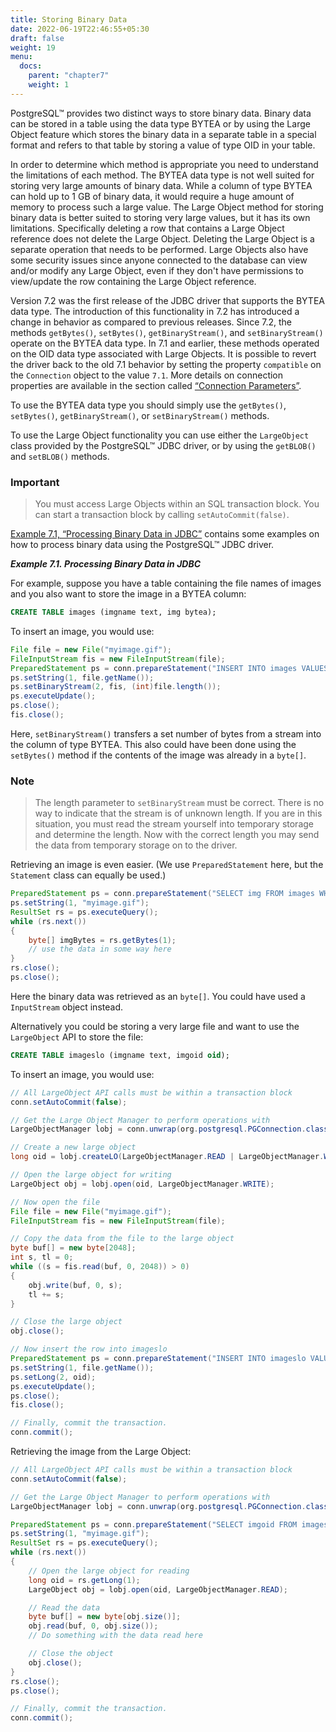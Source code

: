 ```yaml
---
title: Storing Binary Data
date: 2022-06-19T22:46:55+05:30
draft: false
weight: 19
menu:
  docs:
    parent: "chapter7"
    weight: 1
---
```


PostgreSQL™ provides two distinct ways to store binary data.  Binary data can be
stored in a table using the data type BYTEA or by using the Large Object feature
which stores the binary data in a separate table in a special format and refers
to that table by storing a value of type OID in your table.

In order to determine which method is appropriate you need to understand the
limitations of each method. The BYTEA data type is not well suited for storing
very large amounts of binary data. While a column of type BYTEA can hold up to
1 GB of binary data, it would require a huge amount of memory to process such a
large value. The Large Object method for storing binary data is better suited to
storing very large values, but it has its own limitations.  Specifically deleting
a row that contains a Large Object reference does not delete the Large Object.
Deleting the Large Object is a separate operation that needs to be performed.
Large Objects also have some security issues since anyone connected to the
database can view and/or modify any Large Object, even if they don't have
permissions to view/update the row containing the Large Object reference.

Version 7.2 was the first release of the JDBC driver that supports the BYTEA
data type. The introduction of this functionality in 7.2 has introduced a change
in behavior as compared to previous releases. Since 7.2, the methods `getBytes()`,
`setBytes()`, `getBinaryStream()`, and `setBinaryStream()` operate on the BYTEA
data type. In 7.1 and earlier, these methods operated on the OID data type
associated with Large Objects. It is possible to revert the driver back to the
old 7.1 behavior by setting the property `compatible` on the `Connection` object
to the value `7.1`. More details on connection properties are available in the
section called [“Connection Parameters”](connect.html#connection-parameters).

To use the BYTEA data type you should simply use the `getBytes()`, `setBytes()`,
`getBinaryStream()`, or `setBinaryStream()` methods.

To use the Large Object functionality you can use either the `LargeObject` class
provided by the PostgreSQL™ JDBC driver, or by using the `getBLOB()` and `setBLOB()`
methods.

### Important

> You must access Large Objects within an SQL transaction block.  You can start a
transaction block by calling `setAutoCommit(false)`.

[Example 7.1, “Processing Binary Data in JDBC”](binary-data.html#binary-data-example)
contains some examples on how to process binary data using the PostgreSQL™ JDBC
driver.

***Example 7.1. Processing Binary Data in JDBC***

For example, suppose you have a table containing the file names of images and you
also want to store the image in a BYTEA column:

```sql
CREATE TABLE images (imgname text, img bytea);
```

To insert an image, you would use:

```java
File file = new File("myimage.gif");
FileInputStream fis = new FileInputStream(file);
PreparedStatement ps = conn.prepareStatement("INSERT INTO images VALUES (?, ?)");
ps.setString(1, file.getName());
ps.setBinaryStream(2, fis, (int)file.length());
ps.executeUpdate();
ps.close();
fis.close();
```

Here, `setBinaryStream()` transfers a set number of bytes from a stream into the
column of type BYTEA. This also could have been done using the `setBytes()` method
if the contents of the image was already in a `byte[]`.

### Note

> The length parameter to `setBinaryStream` must be correct. There is no way to
indicate that the stream is of unknown length. If you are in this situation, you
must read the stream yourself into temporary storage and determine the length.
Now with the correct length you may send the data from temporary storage on to
the driver.

Retrieving an image is even easier. (We use `PreparedStatement` here, but the
`Statement` class can equally be used.)

```java
PreparedStatement ps = conn.prepareStatement("SELECT img FROM images WHERE imgname = ?");
ps.setString(1, "myimage.gif");
ResultSet rs = ps.executeQuery();
while (rs.next())
{
    byte[] imgBytes = rs.getBytes(1);
    // use the data in some way here
}
rs.close();
ps.close();
```

Here the binary data was retrieved as an `byte[]`.  You could have used a
`InputStream` object instead.

Alternatively you could be storing a very large file and want to use the
`LargeObject` API to store the file:

```sql
CREATE TABLE imageslo (imgname text, imgoid oid);
```

To insert an image, you would use:

```java
// All LargeObject API calls must be within a transaction block
conn.setAutoCommit(false);

// Get the Large Object Manager to perform operations with
LargeObjectManager lobj = conn.unwrap(org.postgresql.PGConnection.class).getLargeObjectAPI();

// Create a new large object
long oid = lobj.createLO(LargeObjectManager.READ | LargeObjectManager.WRITE);

// Open the large object for writing
LargeObject obj = lobj.open(oid, LargeObjectManager.WRITE);

// Now open the file
File file = new File("myimage.gif");
FileInputStream fis = new FileInputStream(file);

// Copy the data from the file to the large object
byte buf[] = new byte[2048];
int s, tl = 0;
while ((s = fis.read(buf, 0, 2048)) > 0)
{
    obj.write(buf, 0, s);
    tl += s;
}

// Close the large object
obj.close();

// Now insert the row into imageslo
PreparedStatement ps = conn.prepareStatement("INSERT INTO imageslo VALUES (?, ?)");
ps.setString(1, file.getName());
ps.setLong(2, oid);
ps.executeUpdate();
ps.close();
fis.close();

// Finally, commit the transaction.
conn.commit();
```

Retrieving the image from the Large Object:

```java
// All LargeObject API calls must be within a transaction block
conn.setAutoCommit(false);

// Get the Large Object Manager to perform operations with
LargeObjectManager lobj = conn.unwrap(org.postgresql.PGConnection.class).getLargeObjectAPI();

PreparedStatement ps = conn.prepareStatement("SELECT imgoid FROM imageslo WHERE imgname = ?");
ps.setString(1, "myimage.gif");
ResultSet rs = ps.executeQuery();
while (rs.next())
{
    // Open the large object for reading
    long oid = rs.getLong(1);
    LargeObject obj = lobj.open(oid, LargeObjectManager.READ);

    // Read the data
    byte buf[] = new byte[obj.size()];
    obj.read(buf, 0, obj.size());
    // Do something with the data read here

    // Close the object
    obj.close();
}
rs.close();
ps.close();

// Finally, commit the transaction.
conn.commit();
```
